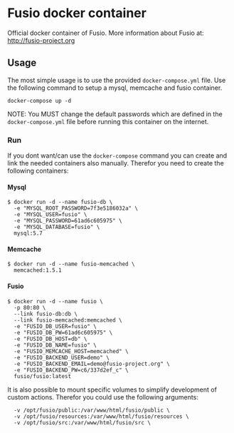 # Fusio docker container

Official docker container of Fusio. More information about Fusio at: 
http://fusio-project.org

## Usage

The most simple usage is to use the provided `docker-compose.yml` file. Use the
following command to setup a mysql, memcache and fusio container.

```
docker-compose up -d
```

NOTE: You MUST change the default passwords which are defined in the 
`docker-compose.yml` file before running this container on the internet.

### Run

If you dont want/can use the `docker-compose` command you can create and link 
the needed containers also manually. Therefor you need to create the following 
containers:

#### Mysql

```
$ docker run -d --name fusio-db \
  -e "MYSQL_ROOT_PASSWORD=7f3e5186032a" \
  -e "MYSQL_USER=fusio" \
  -e "MYSQL_PASSWORD=61ad6c605975" \
  -e "MYSQL_DATABASE=fusio" \
  mysql:5.7
```

#### Memcache

```
$ docker run -d --name fusio-memcached \
  memcached:1.5.1
```

#### Fusio

```
$ docker run -d --name fusio \
  -p 80:80 \
  --link fusio-db:db \
  --link fusio-memcached:memcached \
  -e "FUSIO_DB_USER=fusio" \
  -e "FUSIO_DB_PW=61ad6c605975" \
  -e "FUSIO_DB_HOST=db" \
  -e "FUSIO_DB_NAME=fusio" \
  -e "FUSIO_MEMCACHE_HOST=memcached" \
  -e "FUSIO_BACKEND_USER=demo" \
  -e "FUSIO_BACKEND_EMAIL=demo@fusio-project.org" \
  -e "FUSIO_BACKEND_PW=c6/337d2ef_c" \
  fusio/fusio:latest
```

It is also possible to mount specific volumes to simplify development of custom
actions. Therefor you could use the following arguments:

```
  -v /opt/fusio/public:/var/www/html/fusio/public \
  -v /opt/fusio/resources:/var/www/html/fusio/resources \
  -v /opt/fusio/src:/var/www/html/fusio/src \
```
